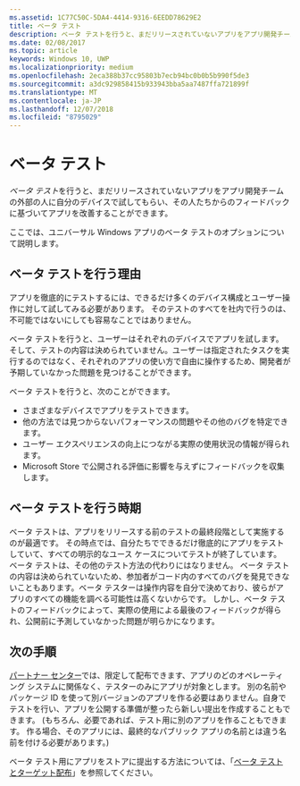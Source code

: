 ```yaml
---
ms.assetid: 1C77C50C-5DA4-4414-9316-6EEDD78629E2
title: ベータ テスト
description: ベータ テストを行うと、まだリリースされていないアプリをアプリ開発チームの外部の人に自分のデバイスで試してもらい、その人たちからのフィードバックに基づいてアプリを改善することができます。
ms.date: 02/08/2017
ms.topic: article
keywords: Windows 10, UWP
ms.localizationpriority: medium
ms.openlocfilehash: 2eca388b37cc95803b7ecb94bc0b0b5b990f5de3
ms.sourcegitcommit: a3dc929858415b933943bba5aa7487ffa721899f
ms.translationtype: MT
ms.contentlocale: ja-JP
ms.lasthandoff: 12/07/2018
ms.locfileid: "8795029"
---
```

# <a name="beta-testing"></a>ベータ テスト



*ベータ テスト*を行うと、まだリリースされていないアプリをアプリ開発チームの外部の人に自分のデバイスで試してもらい、その人たちからのフィードバックに基づいてアプリを改善することができます。

ここでは、ユニバーサル Windows アプリのベータ テストのオプションについて説明します。

## <a name="why-beta-test"></a>ベータ テストを行う理由

アプリを徹底的にテストするには、できるだけ多くのデバイス構成とユーザー操作に対して試してみる必要があります。 そのテストのすべてを社内で行うのは、不可能ではないにしても容易なことではありません。

ベータ テストを行うと、ユーザーはそれぞれのデバイスでアプリを試します。 そして、テストの内容は決められていません。ユーザーは指定されたタスクを実行するのではなく、それぞれのアプリの使い方で自由に操作するため、開発者が予期していなかった問題を見つけることができます。

ベータ テストを行うと、次のことができます。

-   さまざまなデバイスでアプリをテストできます。
-   他の方法では見つからないパフォーマンスの問題やその他のバグを特定できます。
-   ユーザー エクスペリエンスの向上につながる実際の使用状況の情報が得られます。
-   Microsoft Store で公開される評価に影響を与えずにフィードバックを収集します。

## <a name="when-to-beta-test"></a>ベータ テストを行う時期

ベータ テストは、アプリをリリースする前のテストの最終段階として実施するのが最適です。 その時点では、自分たちでできるだけ徹底的にアプリをテストしていて、すべての明示的なユース ケースについてテストが終了しています。 ベータ テストは、その他のテスト方法の代わりにはなりません。 ベータ テストの内容は決められていないため、参加者がコード内のすべてのバグを発見できないこともあります。ベータ テスターは操作内容を自分で決めており、彼らがアプリのすべての機能を調べる可能性は高くないからです。 しかし、ベータ テストのフィードバックによって、実際の使用による最後のフィードバックが得られ、公開前に予測していなかった問題が明らかになります。

## <a name="next-steps"></a>次の手順

[パートナー センター](https://partner.microsoft.com/dashboard)では、限定して配布できます、アプリのどのオペレーティング システムに関係なく、テスターのみにアプリが対象とします。 別の名前やパッケージ ID を使って別バージョンのアプリを作る必要はありません。自身でテストを行い、アプリを公開する準備が整ったら新しい提出を作成することもできます。 (もちろん、必要であれば、テスト用に別のアプリを作ることもできます。 作る場合、そのアプリには、最終的なパブリック アプリの名前とは違う名前を付ける必要があります。)

ベータ テスト用にアプリをストアに提出する方法については、「[ベータ テストとターゲット配布](../publish/beta-testing-and-targeted-distribution.md)」を参照してください。

 

 




